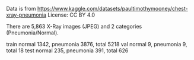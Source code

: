 Data is from 
https://www.kaggle.com/datasets/paultimothymooney/chest-xray-pneumonia
License: CC BY 4.0

There are 5,863 X-Ray images (JPEG) and 2 categories (Pneumonia/Normal).

train normal 1342, pneumonia 3876, total 5218
val normal 9, pneumonia 9, total 18
test normal 235, pneumonia 391, total 626

